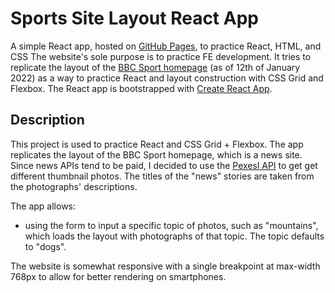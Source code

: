 # Sports Site Layout React App

A simple React app, hosted on [GitHub Pages](https://nbaldzhiev.github.io/sports-site-layout/), to practice React, HTML, and CSS The website's sole purpose is to practice FE development. It tries to replicate the layout of the [BBC Sport homepage](https://www.bbc.com/sport) (as of 12th of January 2022) as a way to practice React and layout construction with CSS Grid and Flexbox. The React app is bootstrapped with [Create React App](https://github.com/facebook/create-react-app).

## Description

This project is used to practice React and CSS Grid + Flexbox. The app replicates the layout of the BBC Sport homepage, which is a news site. Since news APIs tend to be paid, I decided to use the [Pexesl API](https://www.pexels.com/api/) to get get different thumbnail photos. The titles of the "news" stories are taken from the photographs' descriptions.

The app allows:
* using the form to input a specific topic of photos, such as "mountains", which loads the layout with photographs of that topic. The topic defaults to "dogs".

The website is somewhat responsive with a single breakpoint at max-width 768px to allow for better rendering on smartphones.
